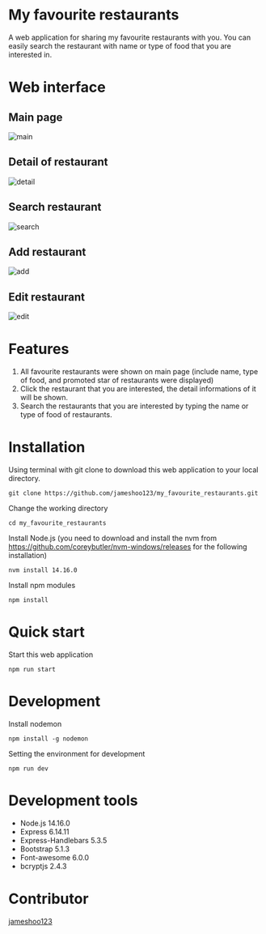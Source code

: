 # My favourite restaurants
A web application for sharing my favourite restaurants with you. You can easily search the restaurant with name or type of food that you are interested in.

# Web interface
## Main page
![main](https://user-images.githubusercontent.com/87403901/148689946-352840c7-a272-40da-9eb7-6e7c5e9d2c5c.png)

## Detail of restaurant
![detail](https://user-images.githubusercontent.com/87403901/148689952-151acf0e-1f18-4a63-9dd3-2e76abf66268.png)

## Search restaurant
![search](https://user-images.githubusercontent.com/87403901/148689955-bdfcda79-4532-46e8-8d1b-a6a0f4abc7fc.png)

## Add restaurant
![add](https://user-images.githubusercontent.com/87403901/148689958-89b0d43e-4afd-4c06-848d-e94fd36f2be8.png)

## Edit restaurant
![edit](https://user-images.githubusercontent.com/87403901/148689959-e551c147-c217-459e-83f6-47574e558820.png)

# Features
1. All favourite restaurants were shown on main page (include name, type of food, and promoted star of restaurants were displayed)
2. Click the restaurant that you are interested, the detail informations of it will be shown.
3. Search the restaurants that you are interested by typing the name or type of food of restaurants.

# Installation
Using terminal with git clone to download this web application to your local directory.

    git clone https://github.com/jameshoo123/my_favourite_restaurants.git

Change the working directory 

    cd my_favourite_restaurants

Install Node.js (you need to download and install the nvm from https://github.com/coreybutler/nvm-windows/releases for the following installation)

    nvm install 14.16.0

Install npm modules

    npm install

# Quick start
Start this web application

    npm run start

# Development
Install nodemon

    npm install -g nodemon

Setting the environment for development

    npm run dev

# Development tools
* Node.js 14.16.0
* Express 6.14.11
* Express-Handlebars 5.3.5
* Bootstrap 5.1.3
* Font-awesome 6.0.0
* bcryptjs 2.4.3

# Contributor
[jameshoo123](https://github.com/Azure/azure-content/blob/master/contributor-guide/contributor-guide-index.md)
